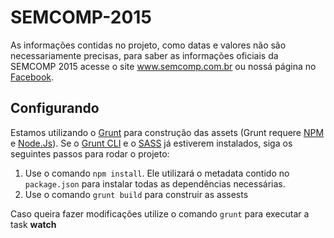 # SEMCOMP-2015
As informações contidas no projeto, como datas e valores não são necessariamente precisas, para saber as informações oficiais da SEMCOMP 2015 acesse o site www.semcomp.com.br ou nossá página no [Facebook](https://www.facebook.com/semanacomp).

## Configurando

Estamos utilizando o [Grunt](http://gruntjs.com/) para construção das assets (Grunt requere [NPM](https://www.npmjs.com/) e [Node.Js](https://nodejs.org/)).
Se o [Grunt CLI](http://gruntjs.com/getting-started) e o [SASS](http://sass-lang.com/) já estiverem instalados, siga os seguintes passos para rodar o projeto:

1. Use o comando ```npm install```. Ele utilizará o metadata contido no ```package.json``` para instalar todas as dependências necessárias.
2. Use o comando ```grunt build``` para construir as assests

Caso queira fazer modificações utilize o comando ```grunt``` para executar a task **watch**
